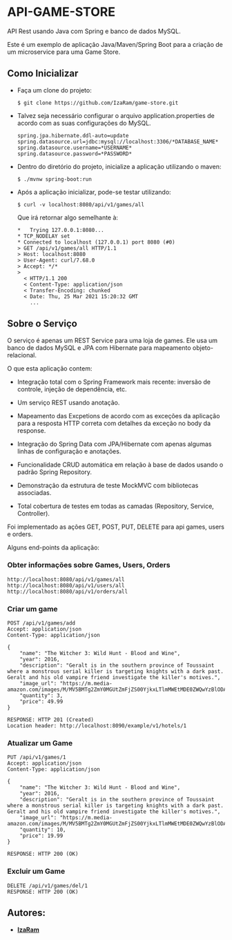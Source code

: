 # API-GAME-STORE

API Rest usando Java com Spring e banco de dados MySQL.

Este é um exemplo de aplicação Java/Maven/Spring Boot
para a criação de um microservice para uma Game Store.

## Como Inicializar

* Faça um clone do projeto:

    ```
    $ git clone https://github.com/IzaRam/game-store.git 
    ```
  
* Talvez seja necessário configurar o arquivo application.properties
  de acordo com as suas configurações do MySQL.
  
    ```
    spring.jpa.hibernate.ddl-auto=update
    spring.datasource.url=jdbc:mysql://localhost:3306/*DATABASE_NAME*
    spring.datasource.username=*USERNAME*
    spring.datasource.password=*PASSWORD*
    ```

* Dentro do diretório do projeto, inicialize a aplicação
  utilizando o maven:
  
    ```
    $ ./mvnw spring-boot:run
    ```
  
* Após a aplicação inicializar, pode-se testar utilizando:

    ```
    $ curl -v localhost:8080/api/v1/games/all
    ```
    Que irá retornar algo semelhante à:

    ```
    *   Trying 127.0.0.1:8080...
    * TCP_NODELAY set
    * Connected to localhost (127.0.0.1) port 8080 (#0)
    > GET /api/v1/games/all HTTP/1.1
    > Host: localhost:8080
    > User-Agent: curl/7.68.0
    > Accept: */*
    >
      < HTTP/1.1 200
      < Content-Type: application/json
      < Transfer-Encoding: chunked
      < Date: Thu, 25 Mar 2021 15:20:32 GMT
        ...
    ```

## Sobre o Serviço

O serviço é apenas um REST Service para uma loja de games.
Ele usa um banco de dados MySQL e JPA com Hibernate para 
mapeamento objeto-relacional.

O que esta aplicação contem:
* Integração total com o Spring Framework mais recente: 
  inversão de controle, injeção de dependência, etc.
  
* Um serviço REST usando anotação.

* Mapeamento das Excpetions de acordo com as exceções da
  aplicação para a resposta HTTP correta com detalhes da 
  exceção no body da response.
  
* Integração do Spring Data com JPA/Hibernate com 
  apenas algumas linhas de configuração e anotações.
  
* Funcionalidade CRUD automática em relação à base de 
  dados usando o padrão Spring Repository.
  
* Demonstração da estrutura de teste MockMVC 
  com bibliotecas associadas.
  
* Total cobertura de testes em todas as camadas 
  (Repository, Service, Controller).
  
Foi implementado as ações GET, POST, PUT, DELETE para 
api games, users e orders.
  
Alguns end-points da aplicação:

### Obter informações sobre Games, Users, Orders

```
http://localhost:8080/api/v1/games/all
http://localhost:8080/api/v1/users/all
http://localhost:8080/api/v1/orders/all
```

### Criar um game

```
POST /api/v1/games/add
Accept: application/json
Content-Type: application/json

{
    "name": "The Witcher 3: Wild Hunt - Blood and Wine",
    "year": 2016,
    "description": "Geralt is in the southern province of Toussaint where a monstrous serial killer is targeting knights with a dark past. Geralt and his old vampire friend investigate the killer's motives.",
    "image_url": "https://m.media-amazon.com/images/M/MV5BMTg2ZmY0MGUtZmFjZS00YjkxLTlmMWEtMDE0ZWQwYzBlODA2XkEyXkFqcGdeQXVyMzUwNzgzNzg@._V1_UY268_CR13,0,182,268_AL_.jpg",
    "quantity": 3,
    "price": 49.99
}

RESPONSE: HTTP 201 (Created)
Location header: http://localhost:8090/example/v1/hotels/1
```

### Atualizar um Game

```
PUT /api/v1/games/1
Accept: application/json
Content-Type: application/json

{
    "name": "The Witcher 3: Wild Hunt - Blood and Wine",
    "year": 2016,
    "description": "Geralt is in the southern province of Toussaint where a monstrous serial killer is targeting knights with a dark past. Geralt and his old vampire friend investigate the killer's motives.",
    "image_url": "https://m.media-amazon.com/images/M/MV5BMTg2ZmY0MGUtZmFjZS00YjkxLTlmMWEtMDE0ZWQwYzBlODA2XkEyXkFqcGdeQXVyMzUwNzgzNzg@._V1_UY268_CR13,0,182,268_AL_.jpg",
    "quantity": 10,
    "price": 19.99
}

RESPONSE: HTTP 200 (OK)
```

### Excluir um Game

```
DELETE /api/v1/games/del/1
RESPONSE: HTTP 200 (OK)
```

## Autores:
* **[IzaRam](https://github.com/IzaRam)**